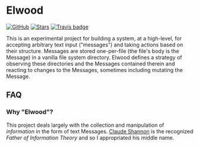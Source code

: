 # Elwood

[![GitHub][github-badge]][github]
[![Stars][]][github]
[![Travis badge](https://travis-ci.org/zacharytamas/elwood.svg?branch=master)](https://travis-ci.org/)

[github]: https://github.com/zacharytamas/elwood
[github-badge]: https://flat.badgen.net/badge/-/github?icon=github&label
[stars]: https://badgen.net/github/stars/zacharytamas/elwood

This is an experimental project for building a system, at a high-level, for accepting arbitrary text input ("messages") and taking actions based on their structure. Messages are stored one-per-file (the file's body is the Message) in a vanilla file system directory. Elwood defines a strategy of observing these directories and the Messages contained therein and reacting to changes to the Messages, sometimes including mutating the Message.

## FAQ

### Why "Elwood"?

This project deals largely with the collection and manipulation of _information_ in the form of text Messages. [Claude Shannon](https://en.wikipedia.org/wiki/Claude_Shannon) is the recognized _Father of Information Theory_ and so I appropriated his middle name.

